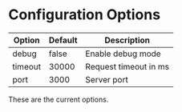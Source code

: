 # Configuration Options

| Option | Default | Description |
|--------|---------|-------------|
| debug  | false   | Enable debug mode |
| timeout | 30000 | Request timeout in ms |
| port   | 3000    | Server port |

These are the current options.
